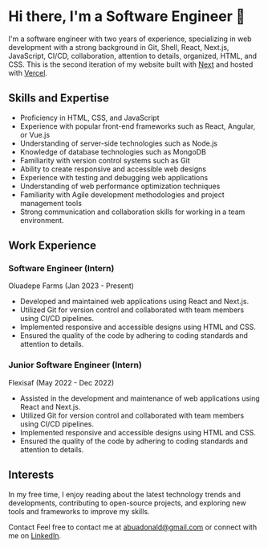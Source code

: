 # Hi there, I'm a Software Engineer 👋

I'm a software engineer with two years of experience, specializing in web development with a strong background in Git, Shell, React, Next.js, JavaScript, CI/CD, collaboration, attention to details, organized, HTML, and CSS. This is the second iteration of my website built with [Next](https://nextjs.org/) and hosted with [Vercel](https://vercel.com/).

## Skills and Expertise

- Proficiency in HTML, CSS, and JavaScript
- Experience with popular front-end frameworks such as React, Angular, or Vue.js
- Understanding of server-side technologies such as Node.js
- Knowledge of database technologies such as MongoDB
- Familiarity with version control systems such as Git
- Ability to create responsive and accessible web designs
- Experience with testing and debugging web applications
- Understanding of web performance optimization techniques
- Familiarity with Agile development methodologies and project management tools
- Strong communication and collaboration skills for working in a team environment.

## Work Experience

### Software Engineer (Intern)

Oluadepe Farms (Jan 2023 - Present)

- Developed and maintained web applications using React and Next.js.
- Utilized Git for version control and collaborated with team members using CI/CD pipelines.
- Implemented responsive and accessible designs using HTML and CSS.
- Ensured the quality of the code by adhering to coding standards and attention to details.

### Junior Software Engineer (Intern)

Flexisaf (May 2022 - Dec 2022)

- Assisted in the development and maintenance of web applications using React and Next.js.
- Utilized Git for version control and collaborated with team members using CI/CD pipelines.
- Implemented responsive and accessible designs using HTML and CSS.
- Ensured the quality of the code by adhering to coding standards and attention to details.

## Interests

In my free time, I enjoy reading about the latest technology trends and developments, contributing to open-source projects, and exploring new tools and frameworks to improve my skills.

Contact
Feel free to contact me at abuadonald@gmail.com or connect with me on [LinkedIn](https://www.linkedin.com/in/donaldabua-react/).
